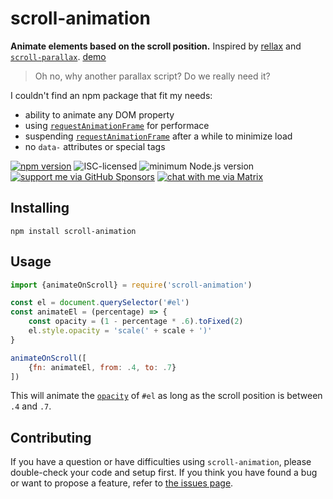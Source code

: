 # scroll-animation

**Animate elements based on the scroll position.** Inspired by [rellax](https://github.com/dixonandmoe/rellax#rellax) and [`scroll-parallax`](https://github.com/GianlucaGuarini/parallax#why). [demo](https://derhuerst.github.io/scroll-animation/)

> Oh no, why another parallax script? Do we really need it?

I couldn't find an npm package that fit my needs:

- ability to animate any DOM property
- using [`requestAnimationFrame`](https://developer.mozilla.org/en-US/docs/Web/API/window/requestAnimationFrame) for performace
- suspending [`requestAnimationFrame`](https://developer.mozilla.org/en-US/docs/Web/API/window/requestAnimationFrame) after a while to minimize load
- no `data-` attributes or special tags

[![npm version](https://img.shields.io/npm/v/scroll-animation.svg)](https://www.npmjs.com/package/scroll-animation)
![ISC-licensed](https://img.shields.io/github/license/derhuerst/scroll-animation.svg)
![minimum Node.js version](https://img.shields.io/node/v/scroll-animation.svg)
[![support me via GitHub Sponsors](https://img.shields.io/badge/support%20me-donate-fa7664.svg)](https://github.com/sponsors/derhuerst)
[![chat with me via Matrix](https://img.shields.io/badge/chat%20with%20me-via%20Matrix-000000.svg)](https://matrix.to/#/@derhuerst:matrix.org)


## Installing

```shell
npm install scroll-animation
```


## Usage

```js
import {animateOnScroll} = require('scroll-animation')

const el = document.querySelector('#el')
const animateEl = (percentage) => {
	const opacity = (1 - percentage * .6).toFixed(2)
	el.style.opacity = 'scale(' + scale + ')'
}

animateOnScroll([
	{fn: animateEl, from: .4, to: .7}
])
```

This will animate the [`opacity`](https://developer.mozilla.org/en-US/docs/Web/CSS/opacity) of `#el` as long as the scroll position is between `.4` and `.7`.


## Contributing

If you have a question or have difficulties using `scroll-animation`, please double-check your code and setup first. If you think you have found a bug or want to propose a feature, refer to [the issues page](https://github.com/derhuerst/scroll-animation/issues).
